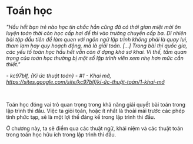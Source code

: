 # Toán học

*"Hầu hết bạn trẻ nào học tin chắc hẳn cũng đã có thời gian miệt mài ôn luyện toán thời còn học cấp hai để thi vào trường chuyên cấp ba. Dĩ nhiên bài tập đầu tiên để làm quen với ngôn ngữ lập trình không phải là quay lui, tham lam hay quy hoạch động, mà là giải toán. [...] Trong bài thi quốc gia, các yếu tố toán học hầu hết vẫn còn ở dạng khá sơ khai. Vì thế, tầm quan trọng của toán học thường bị một số lập trình viên xem nhẹ hơn mức cần thiết."*

*- kc97blf, {Kí ức thuật toán} - #1 - Khai mở, <https://sites.google.com/site/kc97blf/kí-ức-thuật-toán/1-khai-mở>*

<br>

Toán học đóng vai trò quan trọng trong khả năng giải quyết bài toán trong lập trình thi đấu. Việc ta giỏi toán, hoặc ít nhất là thoải mái trước các phép tính phức tạp, sẽ là một lợi thế đáng kể trong lập trình thi đấu. 

Ở chương này, ta sẽ điểm qua các thuật ngữ, khái niệm và các thuật toán trong toán học hữu ích trong lập trình thi đấu.